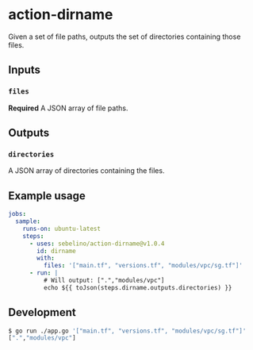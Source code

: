 # action-dirname
Given a set of file paths, outputs the set of directories containing those files.

## Inputs

### `files`

**Required** A JSON array of file paths.

## Outputs

### `directories`

A JSON array of directories containing the files.

## Example usage

```yaml
jobs:
  sample:
    runs-on: ubuntu-latest
    steps:
      - uses: sebelino/action-dirname@v1.0.4
        id: dirname
        with:
          files: '["main.tf", "versions.tf", "modules/vpc/sg.tf"]'
      - run: |
          # Will output: [".","modules/vpc"]
          echo ${{ toJson(steps.dirname.outputs.directories) }}
```

## Development

```bash
$ go run ./app.go '["main.tf", "versions.tf", "modules/vpc/sg.tf"]'
[".","modules/vpc"]
```
